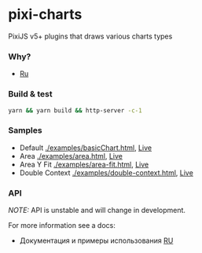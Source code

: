 # pixi-charts
PixiJS v5+ plugins that draws various charts types

### Why?
 - [Ru](docs/ru/why.md)

### Build & test

```bash
yarn && yarn build && http-server -c-1
```

### Samples
- Default [./examples/basicChart.html](./examples/default.html), [Live](https://exponenta.github.io/charts/examples/default.html) 
- Area [./examples/area.html](./examples/area.html), [Live](https://exponenta.github.io/charts/examples/area.html)
- Area Y Fit [./examples/area-fit.html](./examples/area-fit.html), [Live](https://exponenta.github.io/charts/examples/area-fit.html)
- Double Context [./examples/double-context.html](./examples/double-context.html), [Live](https://exponenta.github.io/charts/examples/double-context.html)

### API

_NOTE:_ API is unstable and will change in development.

For more information see a docs:
 - Документация и примеры использования [RU](docs/ru/api.md)
